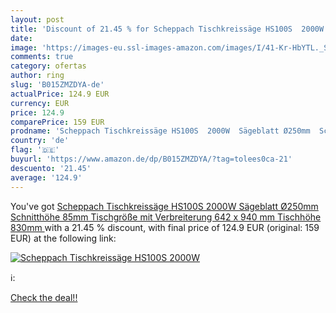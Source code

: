```yaml
---
layout: post
title: 'Discount of 21.45 % for Scheppach Tischkreissäge HS100S  2000W  '
date: 
image: 'https://images-eu.ssl-images-amazon.com/images/I/41-Kr-HbYTL._SL200_.jpg'
comments: true
category: ofertas
author: ring
slug: 'B015ZMZDYA-de'
actualPrice: 124.9 EUR
currency: EUR
price: 124.9
comparePrice: 159 EUR
prodname: 'Scheppach Tischkreissäge HS100S  2000W  Sägeblatt Ø250mm  Schnitthöhe 85mm  Tischgröße mit Verbreiterung 642 x 940 mm  Tischhöhe 830mm '
country: 'de'
flag: '🇩🇪'
buyurl: 'https://www.amazon.de/dp/B015ZMZDYA/?tag=tolees0ca-21'
descuento: '21.45'
average: '124.9'
---
```


You've got [Scheppach Tischkreissäge HS100S  2000W  Sägeblatt Ø250mm  Schnitthöhe 85mm  Tischgröße mit Verbreiterung 642 x 940 mm  Tischhöhe 830mm ](https://www.amazon.de/dp/B015ZMZDYA/?tag=tolees0ca-21) with a  21.45 % discount, with final price of 124.9 EUR (original: 159 EUR) at the following link:

[![Scheppach Tischkreissäge HS100S  2000W  ](https://images-eu.ssl-images-amazon.com/images/I/41-Kr-HbYTL._SL200_.jpg)](https://www.amazon.de/dp/B015ZMZDYA/?tag=tolees0ca-21)

ℹ️:


[Check the deal!!](https://www.amazon.de/dp/B015ZMZDYA/?tag=tolees0ca-21)
